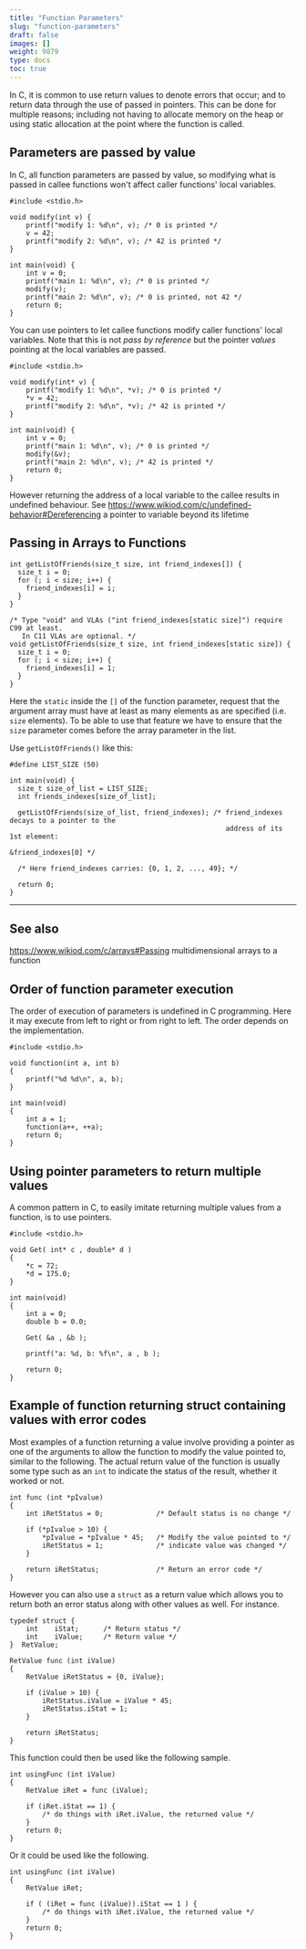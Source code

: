 ```yaml
---
title: "Function Parameters"
slug: "function-parameters"
draft: false
images: []
weight: 9879
type: docs
toc: true
---
```


In C, it is common to use return values to denote errors that occur; and to return data through the use of passed in pointers. This can be done for multiple reasons; including not having to allocate memory on the heap or using static allocation at the point where the function is called.

## Parameters are passed by value
In C, all function parameters are passed by value, so modifying what is passed in callee functions won't affect caller functions' local variables.

    #include <stdio.h>

    void modify(int v) {
        printf("modify 1: %d\n", v); /* 0 is printed */
        v = 42;
        printf("modify 2: %d\n", v); /* 42 is printed */
    }

    int main(void) {
        int v = 0;
        printf("main 1: %d\n", v); /* 0 is printed */
        modify(v);
        printf("main 2: %d\n", v); /* 0 is printed, not 42 */
        return 0;
    }

You can use pointers to let callee functions modify caller functions' local variables. Note that this is not *pass by reference* but the pointer *values* pointing at the local variables are passed.

    #include <stdio.h>

    void modify(int* v) {
        printf("modify 1: %d\n", *v); /* 0 is printed */
        *v = 42;
        printf("modify 2: %d\n", *v); /* 42 is printed */
    }

    int main(void) {
        int v = 0;
        printf("main 1: %d\n", v); /* 0 is printed */
        modify(&v);
        printf("main 2: %d\n", v); /* 42 is printed */
        return 0;
    }

However returning the address of a local variable to the callee results in undefined behaviour. See https://www.wikiod.com/c/undefined-behavior#Dereferencing a pointer to variable beyond its lifetime

## Passing in Arrays to Functions

    int getListOfFriends(size_t size, int friend_indexes[]) {
      size_t i = 0;
      for (; i < size; i++) {
        friend_indexes[i] = i;
      }
    }


<!-- if version [gte C99] [lt C11] -->

    /* Type "void" and VLAs ("int friend_indexes[static size]") require C99 at least. 
       In C11 VLAs are optional. */
    void getListOfFriends(size_t size, int friend_indexes[static size]) {    
      size_t i = 0;
      for (; i < size; i++) {
        friend_indexes[i] = 1;
      }
    }

Here the `static` inside the `[]` of the function parameter, request that the argument array must have at least as many elements as are specified (i.e. `size` elements). To be able to use that feature we have to ensure that the `size` parameter comes before the array parameter in the list. 
<br>
<!-- end version if -->

Use `getListOfFriends()` like this:

    #define LIST_SIZE (50)

    int main(void) {
      size_t size_of_list = LIST_SIZE;
      int friends_indexes[size_of_list];

      getListOfFriends(size_of_list, friend_indexes); /* friend_indexes decays to a pointer to the
                                                         address of its 1st element: 
                                                                          &friend_indexes[0] */

      /* Here friend_indexes carries: {0, 1, 2, ..., 49}; */

      return 0;
    }

---------------

See also
--------
https://www.wikiod.com/c/arrays#Passing multidimensional arrays to a function

## Order of function parameter execution
The order of execution of parameters is undefined in C programming. Here it may execute from left to right or from right to left. The order depends on the implementation.

    #include <stdio.h>

    void function(int a, int b) 
    {
        printf("%d %d\n", a, b);
    }

    int main(void)
    {
        int a = 1;
        function(a++, ++a);
        return 0;
    }

## Using pointer parameters to return multiple values
A common pattern in C, to easily imitate returning multiple values from a function, is to use pointers.

    #include <stdio.h>

    void Get( int* c , double* d )
    {
        *c = 72; 
        *d = 175.0;
    }

    int main(void)
    {
        int a = 0;
        double b = 0.0;

        Get( &a , &b );

        printf("a: %d, b: %f\n", a , b ); 

        return 0;
    }

    

## Example of function returning struct containing values with error codes
Most examples of a function returning a value involve providing a pointer as one of the arguments to allow the function to modify the value pointed to, similar to the following. The actual return value of the function is usually some type such as an `int` to indicate the status of the result, whether it worked or not.

    int func (int *pIvalue)
    {
        int iRetStatus = 0;             /* Default status is no change */
    
        if (*pIvalue > 10) {
            *pIvalue = *pIvalue * 45;   /* Modify the value pointed to */
            iRetStatus = 1;             /* indicate value was changed */
        }
    
        return iRetStatus;              /* Return an error code */
    }

However you can also use a `struct` as a return value which allows you to return both an error status along with other values as well. For instance.

    typedef struct {
        int    iStat;      /* Return status */
        int    iValue;     /* Return value */
    }  RetValue;
    
    RetValue func (int iValue)
    {
        RetValue iRetStatus = {0, iValue};
    
        if (iValue > 10) {
            iRetStatus.iValue = iValue * 45;
            iRetStatus.iStat = 1;
        }
    
        return iRetStatus;
    }

This function could then be used like the following sample.

    int usingFunc (int iValue)
    {
        RetValue iRet = func (iValue);
    
        if (iRet.iStat == 1) {
            /* do things with iRet.iValue, the returned value */
        }
        return 0;
    }

Or it could be used like the following.

    int usingFunc (int iValue)
    {
        RetValue iRet;
    
        if ( (iRet = func (iValue)).iStat == 1 ) {
            /* do things with iRet.iValue, the returned value */
        }
        return 0;
    }


